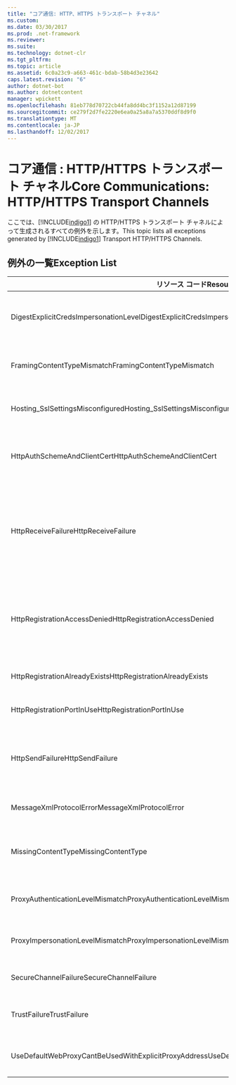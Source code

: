 ```yaml
---
title: "コア通信: HTTP、HTTPS トランスポート チャネル"
ms.custom: 
ms.date: 03/30/2017
ms.prod: .net-framework
ms.reviewer: 
ms.suite: 
ms.technology: dotnet-clr
ms.tgt_pltfrm: 
ms.topic: article
ms.assetid: 6c0a23c9-a663-461c-bdab-58b4d3e23642
caps.latest.revision: "6"
author: dotnet-bot
ms.author: dotnetcontent
manager: wpickett
ms.openlocfilehash: 81eb778d70722cb44fa8dd4bc3f1152a12d87199
ms.sourcegitcommit: ce279f2d7fe2220e6ea0a25a8a7a5370ddf8d9f0
ms.translationtype: MT
ms.contentlocale: ja-JP
ms.lasthandoff: 12/02/2017
---
```

# <a name="core-communications-httphttps-transport-channels"></a><span data-ttu-id="c7a99-102">コア通信 : HTTP/HTTPS トランスポート チャネル</span><span class="sxs-lookup"><span data-stu-id="c7a99-102">Core Communications: HTTP/HTTPS Transport Channels</span></span>
<span data-ttu-id="c7a99-103">ここでは、[!INCLUDE[indigo1](../../../../../includes/indigo1-md.md)] の HTTP/HTTPS トランスポート チャネルによって生成されるすべての例外を示します。</span><span class="sxs-lookup"><span data-stu-id="c7a99-103">This topic lists all exceptions generated by [!INCLUDE[indigo1](../../../../../includes/indigo1-md.md)] Transport HTTP/HTTPS Channels.</span></span>  
  
## <a name="exception-list"></a><span data-ttu-id="c7a99-104">例外の一覧</span><span class="sxs-lookup"><span data-stu-id="c7a99-104">Exception List</span></span>  
  
|<span data-ttu-id="c7a99-105">リソース コード</span><span class="sxs-lookup"><span data-stu-id="c7a99-105">Resource Code</span></span>|<span data-ttu-id="c7a99-106">リソースの文字列</span><span class="sxs-lookup"><span data-stu-id="c7a99-106">Resource String</span></span>|  
|-------------------|---------------------|  
|<span data-ttu-id="c7a99-107">DigestExplicitCredsImpersonationLevel</span><span class="sxs-lookup"><span data-stu-id="c7a99-107">DigestExplicitCredsImpersonationLevel</span></span>|<span data-ttu-id="c7a99-108">指定された偽装レベルが指定されました。</span><span class="sxs-lookup"><span data-stu-id="c7a99-108">The specified impersonation level was specified.</span></span> <span data-ttu-id="c7a99-109">明示的な資格情報を使用する場合に 'Impersonation' レベルをサポートできるのは、HTTP ダイジェスト認証のみです。</span><span class="sxs-lookup"><span data-stu-id="c7a99-109">HTTP Digest authentication only supports the 'Impersonation' level when used with an explicit credential.</span></span>|  
|<span data-ttu-id="c7a99-110">FramingContentTypeMismatch</span><span class="sxs-lookup"><span data-stu-id="c7a99-110">FramingContentTypeMismatch</span></span>|<span data-ttu-id="c7a99-111">指定されたコンテンツの種類は、指定されたサービスでサポートされていませんでした。</span><span class="sxs-lookup"><span data-stu-id="c7a99-111">The specified content type was not supported by the specified service.</span></span> <span data-ttu-id="c7a99-112">クライアントとサービスのバインディングは一致しない場合もあります。</span><span class="sxs-lookup"><span data-stu-id="c7a99-112">The client and service bindings may be mismatched.</span></span>|  
|<span data-ttu-id="c7a99-113">Hosting_SslSettingsMisconfigured</span><span class="sxs-lookup"><span data-stu-id="c7a99-113">Hosting_SslSettingsMisconfigured</span></span>|<span data-ttu-id="c7a99-114">指定されたサービスの SSL (Secure Sockets Layer) 設定が、インターネット インフォメーション サービスの SSL 設定と一致しません。</span><span class="sxs-lookup"><span data-stu-id="c7a99-114">The Secure Sockets Layer settings for the specified service do not match those of the Internet Information Services.</span></span>|  
|<span data-ttu-id="c7a99-115">HttpAuthSchemeAndClientCert</span><span class="sxs-lookup"><span data-stu-id="c7a99-115">HttpAuthSchemeAndClientCert</span></span>|<span data-ttu-id="c7a99-116">HTTPS リスナー ファクトリが、クライアント証明書と指定された認証方式を要求するように構成されています。</span><span class="sxs-lookup"><span data-stu-id="c7a99-116">The HTTPS listener factory was configured to require a client certificate and the specified authentication scheme.</span></span> <span data-ttu-id="c7a99-117">ただし、クライアント認証の方式は、一度に 1 種類しか要求できません。</span><span class="sxs-lookup"><span data-stu-id="c7a99-117">However, only one form of client authentication can be required at one time.</span></span>|  
|<span data-ttu-id="c7a99-118">HttpReceiveFailure</span><span class="sxs-lookup"><span data-stu-id="c7a99-118">HttpReceiveFailure</span></span>|<span data-ttu-id="c7a99-119">指定された対象への HTTP 応答の受信中にエラーが発生しました。</span><span class="sxs-lookup"><span data-stu-id="c7a99-119">An error occurred while receiving the HTTP response to the specified.</span></span> <span data-ttu-id="c7a99-120">サービス エンドポイント バインディングが HTTP プロトコルを使用していない可能性があります。</span><span class="sxs-lookup"><span data-stu-id="c7a99-120">The service endpoint binding may not be using the HTTP protocol.</span></span> <span data-ttu-id="c7a99-121">サービスがシャットダウンしたため、HTTP 要求コンテキストがサーバーによって中止された可能性もあります。</span><span class="sxs-lookup"><span data-stu-id="c7a99-121">Another possibility is that an HTTP request context was terminated by the server because of a service shutting down.</span></span> <span data-ttu-id="c7a99-122">詳細については、サーバー ログを参照してください。</span><span class="sxs-lookup"><span data-stu-id="c7a99-122">See the server logs for more details.</span></span>|  
|<span data-ttu-id="c7a99-123">HttpRegistrationAccessDenied</span><span class="sxs-lookup"><span data-stu-id="c7a99-123">HttpRegistrationAccessDenied</span></span>|<span data-ttu-id="c7a99-124">HTTP は指定された URL を登録できません。</span><span class="sxs-lookup"><span data-stu-id="c7a99-124">HTTP cannot register the specified URL.</span></span> <span data-ttu-id="c7a99-125">プロセスにこの名前空間へのアクセス権がありません (詳細については、http://msdn.microsoft.com/library/default.asp?url=/library/http/http/namespace_reservations_registrations_and_routing.asp を参照してください)。</span><span class="sxs-lookup"><span data-stu-id="c7a99-125">Your process does not have access rights to this namespace (see http://msdn.microsoft.com/library/default.asp?url=/library/http/http/namespace_reservations_registrations_and_routing.asp for details).</span></span>|  
|<span data-ttu-id="c7a99-126">HttpRegistrationAlreadyExists</span><span class="sxs-lookup"><span data-stu-id="c7a99-126">HttpRegistrationAlreadyExists</span></span>|<span data-ttu-id="c7a99-127">HTTP は指定された URL を登録できません。</span><span class="sxs-lookup"><span data-stu-id="c7a99-127">HTTP cannot register the specified URL.</span></span> <span data-ttu-id="c7a99-128">別のアプリケーションが既にこの URL を HTTP.SYS に登録しています。</span><span class="sxs-lookup"><span data-stu-id="c7a99-128">Another application already registered this URL with HTTP.SYS.</span></span>|  
|<span data-ttu-id="c7a99-129">HttpRegistrationPortInUse</span><span class="sxs-lookup"><span data-stu-id="c7a99-129">HttpRegistrationPortInUse</span></span>|<span data-ttu-id="c7a99-130">HTTP が指定された URL を登録できませんでした。指定された TCP ポートは別のアプリケーションが使用しています。</span><span class="sxs-lookup"><span data-stu-id="c7a99-130">HTTP cannot register the specified URL because the specified TCP port is being used by another application.</span></span>|  
|<span data-ttu-id="c7a99-131">HttpSendFailure</span><span class="sxs-lookup"><span data-stu-id="c7a99-131">HttpSendFailure</span></span>|<span data-ttu-id="c7a99-132">指定された対象への HTTP 要求の発行中にエラーが発生しました。</span><span class="sxs-lookup"><span data-stu-id="c7a99-132">An error occurred while making the HTTP request to the specified.</span></span> <span data-ttu-id="c7a99-133">この原因がセキュリティ バインディングの不一致ではないことを確認してください。</span><span class="sxs-lookup"><span data-stu-id="c7a99-133">Ensure that the cause is not a security binding mismatch.</span></span> <span data-ttu-id="c7a99-134">また、サービスが SSL (Secure Sockets Layer) 用に構成されていないことも確認してください。</span><span class="sxs-lookup"><span data-stu-id="c7a99-134">Also ensure that the service is not configured for Secure Sockets Layer.</span></span>|  
|<span data-ttu-id="c7a99-135">MessageXmlProtocolError</span><span class="sxs-lookup"><span data-stu-id="c7a99-135">MessageXmlProtocolError</span></span>|<span data-ttu-id="c7a99-136">ネットワークから受信した XML に問題があります。</span><span class="sxs-lookup"><span data-stu-id="c7a99-136">A problem occurred with the XML that was received from the network.</span></span> <span data-ttu-id="c7a99-137">詳細については、内部例外を参照してください。</span><span class="sxs-lookup"><span data-stu-id="c7a99-137">See the inner exception for more details.</span></span>|  
|<span data-ttu-id="c7a99-138">MissingContentType</span><span class="sxs-lookup"><span data-stu-id="c7a99-138">MissingContentType</span></span>|<span data-ttu-id="c7a99-139">受信側は、指定された対象への要求でコンテンツの種類が指定されていないことを示すエラーを返しました。</span><span class="sxs-lookup"><span data-stu-id="c7a99-139">The receiver returned an error that indicates that the content type was missing on the request to the specified.</span></span> <span data-ttu-id="c7a99-140">詳細については、内部例外を参照してください。</span><span class="sxs-lookup"><span data-stu-id="c7a99-140">See the inner exception for more information.</span></span>|  
|<span data-ttu-id="c7a99-141">ProxyAuthenticationLevelMismatch</span><span class="sxs-lookup"><span data-stu-id="c7a99-141">ProxyAuthenticationLevelMismatch</span></span>|<span data-ttu-id="c7a99-142">HTTP プロキシ認証の資格情報で、対象サーバーの認証要件より厳しい要件である相互認証が指定されています。</span><span class="sxs-lookup"><span data-stu-id="c7a99-142">The HTTP proxy authentication credential specified a mutual authentication requirement that is stricter than the requirement for the target server authentication.</span></span>|  
|<span data-ttu-id="c7a99-143">ProxyImpersonationLevelMismatch</span><span class="sxs-lookup"><span data-stu-id="c7a99-143">ProxyImpersonationLevelMismatch</span></span>|<span data-ttu-id="c7a99-144">HTTP プロキシ認証の資格情報で、対象サーバーの認証制限より厳しい制限である偽装レベルの制限が指定されています。</span><span class="sxs-lookup"><span data-stu-id="c7a99-144">The HTTP proxy authentication credential specified an impersonation level restriction that is stricter than the restriction for the target server authentication.</span></span>|  
|<span data-ttu-id="c7a99-145">SecureChannelFailure</span><span class="sxs-lookup"><span data-stu-id="c7a99-145">SecureChannelFailure</span></span>|<span data-ttu-id="c7a99-146">指定された証明機関との間で、SSL/TLS のセキュリティで保護されたチャネルを確立できませんでした。</span><span class="sxs-lookup"><span data-stu-id="c7a99-146">A secure channel cannot be established for Secure Socket Layer/Transport Layer Security with the specified authority.</span></span>|  
|<span data-ttu-id="c7a99-147">TrustFailure</span><span class="sxs-lookup"><span data-stu-id="c7a99-147">TrustFailure</span></span>|<span data-ttu-id="c7a99-148">指定された証明機関との間の SSL/TLS のセキュリティで保護されたチャネルで、信頼関係を確立できません。</span><span class="sxs-lookup"><span data-stu-id="c7a99-148">A trust relationship cannot be established for the Secure Socket Layer/ Transport Layer Security secure channel with the specified authority.</span></span>|  
|<span data-ttu-id="c7a99-149">UseDefaultWebProxyCantBeUsedWithExplicitProxyAddress</span><span class="sxs-lookup"><span data-stu-id="c7a99-149">UseDefaultWebProxyCantBeUsedWithExplicitProxyAddress</span></span>|<span data-ttu-id="c7a99-150">HttpTransportBinding 要素では、明示的なプロキシ アドレスだけでなく、UseDefaultWebProxy=true も指定できません。</span><span class="sxs-lookup"><span data-stu-id="c7a99-150">You cannot specify an explicit proxy address as well as UseDefaultWebProxy=true in your HttpTransportBinding element.</span></span>|
